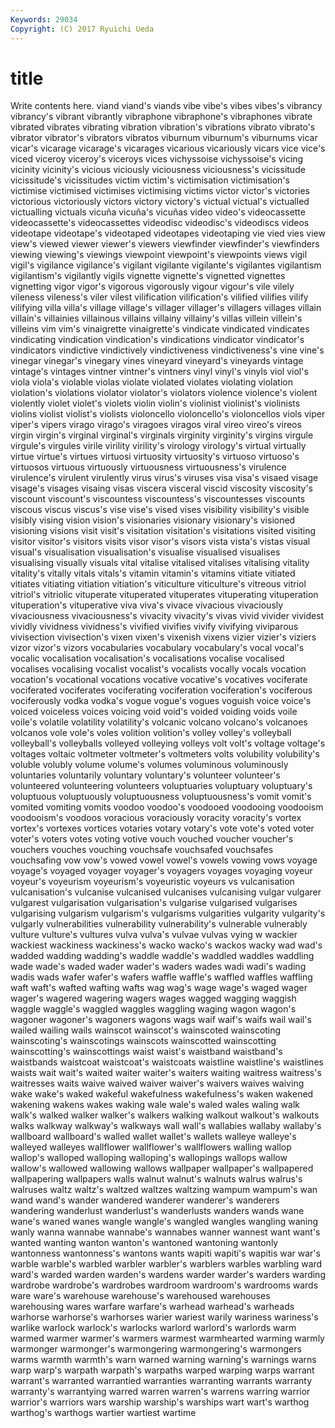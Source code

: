 ```yaml
---
Keywords: 29034 
Copyright: (C) 2017 Ryuichi Ueda
---
```


# title

Write contents here.
 viand viand's viands vibe
vibe's vibes vibes's vibrancy vibrancy's vibrant vibrantly vibraphone vibraphone's vibraphones
vibrate vibrated vibrates vibrating vibration vibration's vibrations vibrato vibrato's vibrator
vibrator's vibrators vibratos viburnum viburnum's viburnums vicar vicar's vicarage vicarage's
vicarages vicarious vicariously vicars vice vice's viced viceroy viceroy's viceroys
vices vichyssoise vichyssoise's vicing vicinity vicinity's vicious viciously viciousness viciousness's
vicissitude vicissitude's vicissitudes victim victim's victimisation victimisation's victimise victimised victimises
victimising victims victor victor's victories victorious victoriously victors victory victory's
victual victual's victualled victualling victuals vicuña vicuña's vicuñas video video's
videocassette videocassette's videocassettes videodisc videodisc's videodiscs videos videotape videotape's videotaped
videotapes videotaping vie vied vies view view's viewed viewer viewer's
viewers viewfinder viewfinder's viewfinders viewing viewing's viewings viewpoint viewpoint's viewpoints
views vigil vigil's vigilance vigilance's vigilant vigilante vigilante's vigilantes vigilantism
vigilantism's vigilantly vigils vignette vignette's vignetted vignettes vignetting vigor vigor's
vigorous vigorously vigour vigour's vile vilely vileness vileness's viler vilest
vilification vilification's vilified vilifies vilify vilifying villa villa's village village's
villager villager's villagers villages villain villain's villainies villainous villains villainy
villainy's villas villein villein's villeins vim vim's vinaigrette vinaigrette's vindicate
vindicated vindicates vindicating vindication vindication's vindications vindicator vindicator's vindicators vindictive
vindictively vindictiveness vindictiveness's vine vine's vinegar vinegar's vinegary vines vineyard
vineyard's vineyards vintage vintage's vintages vintner vintner's vintners vinyl vinyl's
vinyls viol viol's viola viola's violable violas violate violated violates
violating violation violation's violations violator violator's violators violence violence's violent
violently violet violet's violets violin violin's violinist violinist's violinists violins
violist violist's violists violoncello violoncello's violoncellos viols viper viper's vipers
virago virago's viragoes viragos viral vireo vireo's vireos virgin virgin's
virginal virginal's virginals virginity virginity's virgins virgule virgule's virgules virile
virility virility's virology virology's virtual virtually virtue virtue's virtues virtuosi
virtuosity virtuosity's virtuoso virtuoso's virtuosos virtuous virtuously virtuousness virtuousness's virulence
virulence's virulent virulently virus virus's viruses visa visa's visaed visage
visage's visages visaing visas viscera visceral viscid viscosity viscosity's viscount
viscount's viscountess viscountess's viscountesses viscounts viscous viscus viscus's vise vise's
vised vises visibility visibility's visible visibly vising vision vision's visionaries
visionary visionary's visioned visioning visions visit visit's visitation visitation's visitations
visited visiting visitor visitor's visitors visits visor visor's visors vista
vista's vistas visual visual's visualisation visualisation's visualise visualised visualises visualising
visually visuals vital vitalise vitalised vitalises vitalising vitality vitality's vitally
vitals vitals's vitamin vitamin's vitamins vitiate vitiated vitiates vitiating vitiation
vitiation's viticulture viticulture's vitreous vitriol vitriol's vitriolic vituperate vituperated vituperates
vituperating vituperation vituperation's vituperative viva viva's vivace vivacious vivaciously vivaciousness
vivaciousness's vivacity vivacity's vivas vivid vivider vividest vividly vividness vividness's
vivified vivifies vivify vivifying viviparous vivisection vivisection's vixen vixen's vixenish
vixens vizier vizier's viziers vizor vizor's vizors vocabularies vocabulary vocabulary's
vocal vocal's vocalic vocalisation vocalisation's vocalisations vocalise vocalised vocalises vocalising
vocalist vocalist's vocalists vocally vocals vocation vocation's vocational vocations vocative
vocative's vocatives vociferate vociferated vociferates vociferating vociferation vociferation's vociferous vociferously
vodka vodka's vogue vogue's vogues voguish voice voice's voiced voiceless
voices voicing void void's voided voiding voids voile voile's volatile
volatility volatility's volcanic volcano volcano's volcanoes volcanos vole vole's voles
volition volition's volley volley's volleyball volleyball's volleyballs volleyed volleying volleys
volt volt's voltage voltage's voltages voltaic voltmeter voltmeter's voltmeters volts
volubility volubility's voluble volubly volume volume's volumes voluminous voluminously voluntaries
voluntarily voluntary voluntary's volunteer volunteer's volunteered volunteering volunteers voluptuaries voluptuary
voluptuary's voluptuous voluptuously voluptuousness voluptuousness's vomit vomit's vomited vomiting vomits
voodoo voodoo's voodooed voodooing voodooism voodooism's voodoos voracious voraciously voracity
voracity's vortex vortex's vortexes vortices votaries votary votary's vote vote's
voted voter voter's voters votes voting votive vouch vouched voucher
voucher's vouchers vouches vouching vouchsafe vouchsafed vouchsafes vouchsafing vow vow's
vowed vowel vowel's vowels vowing vows voyage voyage's voyaged voyager
voyager's voyagers voyages voyaging voyeur voyeur's voyeurism voyeurism's voyeuristic voyeurs
vs vulcanisation vulcanisation's vulcanise vulcanised vulcanises vulcanising vulgar vulgarer vulgarest
vulgarisation vulgarisation's vulgarise vulgarised vulgarises vulgarising vulgarism vulgarism's vulgarisms vulgarities
vulgarity vulgarity's vulgarly vulnerabilities vulnerability vulnerability's vulnerable vulnerably vulture vulture's
vultures vulva vulva's vulvae vulvas vying w wackier wackiest wackiness
wackiness's wacko wacko's wackos wacky wad wad's wadded wadding wadding's
waddle waddle's waddled waddles waddling wade wade's waded wader wader's
waders wades wadi wadi's wading wadis wads wafer wafer's wafers
waffle waffle's waffled waffles waffling waft waft's wafted wafting wafts
wag wag's wage wage's waged wager wager's wagered wagering wagers
wages wagged wagging waggish waggle waggle's waggled waggles waggling waging
wagon wagon's wagoner wagoner's wagoners wagons wags waif waif's waifs
wail wail's wailed wailing wails wainscot wainscot's wainscoted wainscoting wainscoting's
wainscotings wainscots wainscotted wainscotting wainscotting's wainscottings waist waist's waistband waistband's
waistbands waistcoat waistcoat's waistcoats waistline waistline's waistlines waists wait wait's
waited waiter waiter's waiters waiting waitress waitress's waitresses waits waive
waived waiver waiver's waivers waives waiving wake wake's waked wakeful
wakefulness wakefulness's waken wakened wakening wakens wakes waking wale wale's
waled wales waling walk walk's walked walker walker's walkers walking
walkout walkout's walkouts walks walkway walkway's walkways wall wall's wallabies
wallaby wallaby's wallboard wallboard's walled wallet wallet's wallets walleye walleye's
walleyed walleyes wallflower wallflower's wallflowers walling wallop wallop's walloped walloping
walloping's wallopings wallops wallow wallow's wallowed wallowing wallows wallpaper wallpaper's
wallpapered wallpapering wallpapers walls walnut walnut's walnuts walrus walrus's walruses
waltz waltz's waltzed waltzes waltzing wampum wampum's wan wand wand's
wander wandered wanderer wanderer's wanderers wandering wanderlust wanderlust's wanderlusts wanders
wands wane wane's waned wanes wangle wangle's wangled wangles wangling
waning wanly wanna wannabe wannabe's wannabes wanner wannest want want's
wanted wanting wanton wanton's wantoned wantoning wantonly wantonness wantonness's wantons
wants wapiti wapiti's wapitis war war's warble warble's warbled warbler
warbler's warblers warbles warbling ward ward's warded warden warden's wardens
warder warder's warders warding wardrobe wardrobe's wardrobes wardroom wardroom's wardrooms
wards ware ware's warehouse warehouse's warehoused warehouses warehousing wares warfare
warfare's warhead warhead's warheads warhorse warhorse's warhorses warier wariest warily
wariness wariness's warlike warlock warlock's warlocks warlord warlord's warlords warm
warmed warmer warmer's warmers warmest warmhearted warming warmly warmonger warmonger's
warmongering warmongering's warmongers warms warmth warmth's warn warned warning warning's
warnings warns warp warp's warpath warpath's warpaths warped warping warps
warrant warrant's warranted warrantied warranties warranting warrants warranty warranty's warrantying
warred warren warren's warrens warring warrior warrior's warriors wars warship
warship's warships wart wart's warthog warthog's warthogs wartier wartiest wartime
